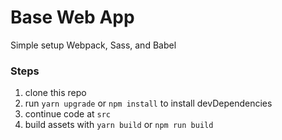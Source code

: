 # Base Web App  
Simple setup Webpack, Sass, and Babel

### Steps
1. clone this repo
2. run `yarn upgrade` or `npm install` to install devDependencies
3. continue code at `src`
4. build assets with `yarn build` or `npm run build`